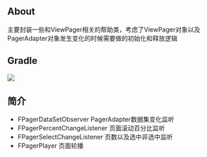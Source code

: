 ## About
主要封装一些和ViewPager相关的帮助类，考虑了ViewPager对象以及PagerAdapter对象发生变化的时候需要做的初始化和释放逻辑

## Gradle
[![](https://jitpack.io/v/zj565061763/viewpager-helper.svg)](https://jitpack.io/#zj565061763/viewpager-helper)

## 简介
* FPagerDataSetObserver PagerAdapter数据集变化监听
* FPagerPercentChangeListener 页面滚动百分比监听
* FPagerSelectChangeListener 页数以及选中非选中监听
* FPagerPlayer 页面轮播